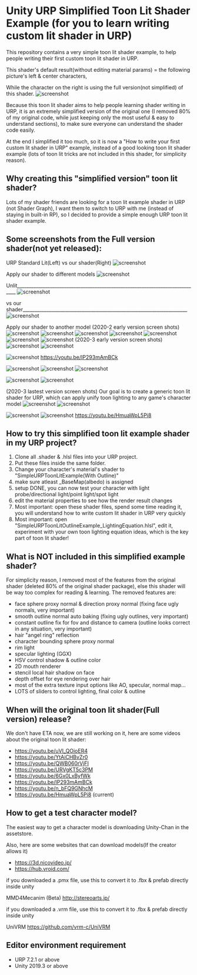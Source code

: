 # Unity URP Simplified Toon Lit Shader Example (for you to learn writing custom lit shader in URP)
This repository contains a very simple toon lit shader example, to help people writing their first custom toon lit shader in URP.

This shader's default result(without editing material params) = the following picture's left & center characters,

While the character on the right is using the full version(not simplified) of this shader.
![screenshot](https://i.imgur.com/mbUnvsA.png)

Because this toon lit shader aims to help people learning shader writing in URP, it is an extremely simplified version of the original one (I removed 80% of my original code, while just keeping only the most useful & easy to understand sections), to make sure everyone can understand the shader code easily.

At the end I simplified it too much, so it is now a "How to write your first custom lit shader in URP" example, instead of a good looking toon lit shader example (lots of toon lit tricks are not included in this shader, for simplicity reason).

Why creating this "simplified version" toon lit shader?
-------------------
Lots of my shader friends are looking for a toon lit example shader in URP (not Shader Graph), I want them to switch to URP with me (instead of staying in built-in RP), so I decided to provide a simple enough URP toon lit shader example. 

Some screenshots from the Full version shader(not yet released):
-------------------
URP Standard Lit(Left) vs our shader(Right)
![screenshot](https://i.imgur.com/Ma4wwQv.png)

Apply our shader to different models
![screenshot](https://i.imgur.com/AgDKEil.png)

Unlit______________________________________________________________________________
![screenshot](https://i.imgur.com/tQyWLCl.png)

vs our shader______________________________________________________________________
![screenshot](https://i.imgur.com/B8DoTHj.png)

Apply our shader to another model (2020-2 early version screen shots)
![screenshot](https://i.imgur.com/KxdjhCx.png)
![screenshot](https://i.imgur.com/6t2FMcg.png)
![screenshot](https://i.imgur.com/LBTNZCH.png)
![screenshot](https://i.imgur.com/X6hAD7W.png)
![screenshot](https://i.imgur.com/WIGyMVx.png)
![screenshot](https://i.imgur.com/zou7PxL.png)
![screenshot](https://i.imgur.com/CZHnfMC.png)
(2020-3 early version screen shots)
![screenshot](https://i.imgur.com/WpkJyFB.png)
![screenshot](https://i.imgur.com/3iyu3eG.png)



![screenshot](https://i.imgur.com/DDr32Mu.png)
https://youtu.be/IP293mAmBCk

![screenshot](https://i.imgur.com/kbpw4Me.png)
![screenshot](https://i.imgur.com/jaMaTKt.png)
![screenshot](https://i.imgur.com/D7ARBo0.png)

![screenshot](https://i.imgur.com/lt45arW.png)
![screenshot](https://i.imgur.com/RcSz8H1.png)

(2020-3 lastest version screen shots)
Our goal is to create a generic toon lit shader for URP, which can apply unify toon lighting to any game's character model
![screenshot](https://i.imgur.com/LJPsQp2.png)
![screenshot](https://i.imgur.com/gaHWoS0.png)

![screenshot](https://i.imgur.com/fRARvh5.png)
![screenshot](https://i.imgur.com/imCw8iu.png)
https://youtu.be/HmuaWpL5Pi8

How to try this simplified toon lit example shader in my URP project?
-------------------
1. Clone all .shader & .hlsl files into your URP project.
2. Put these files inside the same folder.
3. Change your character's material's shader to "SimpleURPToonLitExample(With Outline)"
4. make sure atleast _BaseMap(albedo) is assigned
5. setup DONE, you can now test your character with light probe/directional light/point light/spot light
6. edit the material properties to see how the render result changes
7. Most important: open these shader files, spend some time reading it, you will understand how to write custom lit shader in URP very quickly
8. Most important: open "SimpleURPToonLitOutlineExample_LightingEquation.hlsl", edit it, experiment with your own toon lighting equation ideas, which is the key part of toon lit shader!

What is NOT included in this simplified example shader?
-------------------
For simplicity reason, I removed most of the features from the original shader (deleted 80% of the original shader package), else this shader will be way too complex for reading & learning. The removed features are:
- face sphere proxy normal & direction proxy normal (fixing face ugly normals, very important)
- smooth outline normal auto baking (fixing ugly outlines, very important)
- constant outline fix for fov and distance to camera (outline looks correct in any situation, very important)
- hair "angel ring" reflection
- character bounding sphere proxy normal
- rim light
- specular lighting (GGX)
- HSV control shadow & outline color
- 2D mouth renderer
- stencil local hair shadow on face
- depth offset for eye rendering over hair
- most of the extra texture input options like AO, specular, normal map...
- LOTS of sliders to control lighting, final color & outline

When will the original toon lit shader(Full version) release?
-------------------
We don't have ETA now, we are still working on it, here are some videos about the original toon lit shader:
- https://youtu.be/uVI_QOioER4
- https://youtu.be/YtAiCHBvZr0
- https://youtu.be/QWB060rVjFI
- https://youtu.be/URVgKT5c3PM
- https://youtu.be/6Gx0LxByfWk
- https://youtu.be/IP293mAmBCk
- https://youtu.be/n_bFQ9GNhcM
- https://youtu.be/HmuaWpL5Pi8 (current)

How to get a test character model?
-------------------
The easiest way to get a character model is downloading Unity-Chan in the assetstore.

Also, here are some websites that can download models(If the creator allows it)
- https://3d.nicovideo.jp/
- https://hub.vroid.com/

if you downloaded a .pmx file, use this to convert it to .fbx & prefab directly inside unity

MMD4Mecanim (Beta)
http://stereoarts.jp/

if you downloaded a .vrm file, use this to convert it to .fbx & prefab directly inside unity

UniVRM
https://github.com/vrm-c/UniVRM

Editor environment requirement
-----------------------
- URP 7.2.1 or above
- Unity 2019.3 or above

